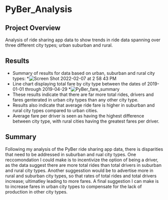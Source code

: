 # PyBer_Analysis

## Project Overview

Analysis of ride sharing app data to show trends in ride data spanning over three different city types; urban suburban and rural.

## Results

* Summary of results for data based on urban, suburban and rural city types:
  *![Screen Shot 2022-02-07 at 2 58 43 PM](https://user-images.githubusercontent.com/96406929/152886590-63ff7c2e-1950-4c95-8763-86480bdc95cf.png)
* Line chart displaying total fare by city type between the dates of 2019-01-01 through 2019-04-29
  *![PyBer_fare_summary](https://user-images.githubusercontent.com/96406929/152889297-663eab9f-6b15-4663-b958-3e566706e2bb.png)
* These results indicate that there are far more total rides, drivers and fares genterated in urban city types than any other city type. 
* Results also indicate that average ride fare is higher in suburban and rural city types compared to urban cities.
* Average fare per driver is seen as having the highest difference between city type, with rural cities having the greatest fares per driver.

## Summary

Following my analysis of the PyBer ride sharing app data, there is disparities that need to be addressed in suburban and rual city types. One reccomondation I could make is to incentivize the option of being a driver, as the data suggest there are more total rides than total drivers in suburban and rural city types. Another suggesstion would be to advertise more in rural and suburban city types, so that rates of total rides and total drivers increase; ultimatley leading to more fares. A final suggestion I can make is to increase fares in urban city types to compensate for the lack of production in other city types. 
